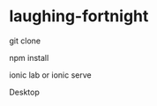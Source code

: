 # laughing-fortnight

git clone

npm install

ionic lab or ionic serve

Desktop 

[](laughing-fortnight/src/assets/desktop.png)

